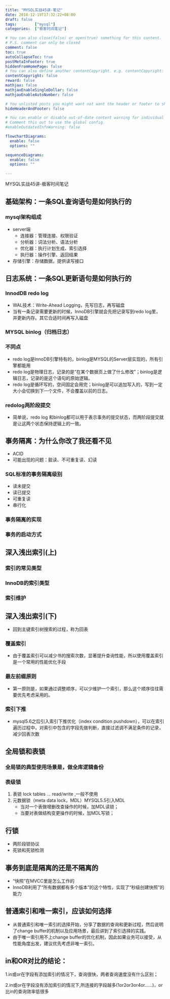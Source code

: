 ```yaml
---
title: "MYSQL实战45讲-笔记"
date: 2018-12-19T17:32:22+08:00
draft: false
tags:        ["mysql"]
categories:  ["极客时间笔记"]

# You can also close(false) or open(true) something for this content.
# P.S. comment can only be closed
comment: false
toc: true
autoCollapseToc: true
postMetaInFooter: true
hiddenFromHomePage: false
# You can also define another contentCopyright. e.g. contentCopyright: "This is another copyright."
contentCopyright: false
reward: false
mathjax: false
mathjaxEnableSingleDollar: false
mathjaxEnableAutoNumber: false

# You unlisted posts you might want not want the header or footer to show
hideHeaderAndFooter: false

# You can enable or disable out-of-date content warning for individual post.
# Comment this out to use the global config.
#enableOutdatedInfoWarning: false

flowchartDiagrams:
  enable: false
  options: ""

sequenceDiagrams: 
  enable: false
  options: ""

---
```


MYSQL实战45讲-极客时间笔记

<!--more-->


## 基础架构：一条SQL查询语句是如何执行的

### mysql架构组成
 - server端
    - 连接器：管理连接、权限验证
    - 分析器：词法分析、语法分析
    - 优化器：执行计划生成、索引选择
    - 执行器：操作引擎、返回结果
 - 存储引擎：存储数据，提供读写接口

## 日志系统：一条SQL更新语句是如何执行的

### InnodDB redo log 

 - WAL技术：Write-Ahead Logging，先写日志，再写磁盘
 - 当有一条记录需要更新的时候，InnoDB引擎就会先把记录写到redo log里，并更新内存。其它合适时间再写入磁盘

### MYSQL binlog（归档日志）

### 不同点

 - redo log是InnoDB引擎特有的，binlog是MYSQL的Server层实现的，所有引擎都能用
 - redo log是物理日志，记录的是“在某个数据页上做了什么修改”；binlog是逻辑日志，记录的是这个语句的原始逻辑。
 - redo log是循环写的，空间固定会用完；binlog是可以追加写入的，写到一定大小会切换到下一个文件，不会覆盖以前的日志。

### redolog两阶段提交

 - 简单说，redo log 和binlog都可以用于表示事务的提交状态，而两阶段提交就是让这两个状态保持逻辑上的一致。
 
## 事务隔离：为什么你改了我还看不见

 - ACID
 - 可能出现的问题：脏读、不可重复读、幻读

### SQL标准的事务隔离级别

 - 读未提交
 - 读已提交
 - 可重复读
 - 串行化

### 事务隔离的实现
### 事务的启动方式
## 深入浅出索引(上)
### 索引的常见类型
### InnoDB的索引类型
### 索引维护
## 深入浅出索引(下)

- 回到主键索引树搜索的过程，称为回表

### 覆盖索引

- 由于覆盖索引可以减少书的搜索次数，显著提升查询性能，所以使用覆盖索引是一个常用的性能优化手段

### 最左前缀原则

 - 第一原则是，如果通过调整顺序，可以少维护一个索引，那么这个顺序往往需要优先考虑采用的。

### 索引下推

- mysql5.6之后引入索引下推优化（index condition pushdown），可以在索引遍历过程中，对索引中包含的字段先做判断，直接过滤调不满足条件的记录，减少回表次数

## 全局锁和表锁

### 全局锁的典型使用场景是，做全库逻辑备份

### 表级锁

 1. 表锁 lock tables ... read/write ,一般不使用
 2. 元数据锁（meta data lock，MDL）MYSQL5.5引入MDL
    -  当对一个表做增删改查操作的时候，加MDL读锁；
    -  当要对表做结构变更操作的时候，加MDL写锁；

## 行锁
- 两阶段锁协议
- 死锁和死锁检测

## 事务到底是隔离的还是不隔离的

 - “快照”在MVCC里是怎么工作的
 - InnoDB利用了“所有数据都有多个版本”的这个特性，实现了“秒级创建快照”的能力

## 普通索引和唯一索引，应该如何选择

- 从普通索引和唯一索引的选择开始，分享了数据的查询和更新过程，然后说明了change buffer的机制以及应用场景，最后讲到了索引选择的实践。
- 由于唯一索引用不上change buffer的优化机制，因此如果业务可以接受，从性能角度出发，建议优先考虑非唯一索引。




## in和OR对比的结论：

1.in或or在字段有添加索引的情况下，查询很快，两者查询速度没有什么区别；

2.in或or在字段没有添加索引的情况下,所连接的字段越多(1or2or3or4or......)，or比in的查询效率低很多